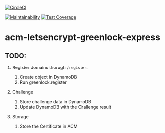 [![CircleCI](https://circleci.com/gh/cderche/acm-letsencrypt-greenlock.svg?style=svg)](https://circleci.com/gh/cderche/acm-letsencrypt-greenlock)

[![Maintainability](https://api.codeclimate.com/v1/badges/7eea8f4f4408d74db5c9/maintainability)](https://codeclimate.com/github/cderche/acm-letsencrypt-greenlock/maintainability)
[![Test Coverage](https://api.codeclimate.com/v1/badges/7eea8f4f4408d74db5c9/test_coverage)](https://codeclimate.com/github/cderche/acm-letsencrypt-greenlock/test_coverage)

# acm-letsencrypt-greenlock-express

## TODO:

1. Register domains thorugh `/register`.
    1. Create object in DynamoDB
    2. Run greenlock.register

2. Challenge
    1. Store challenge data in DynamoDB
    2. Update DynamoDB with the Challenge result

3. Storage
    1. Store the Certificate in ACM
